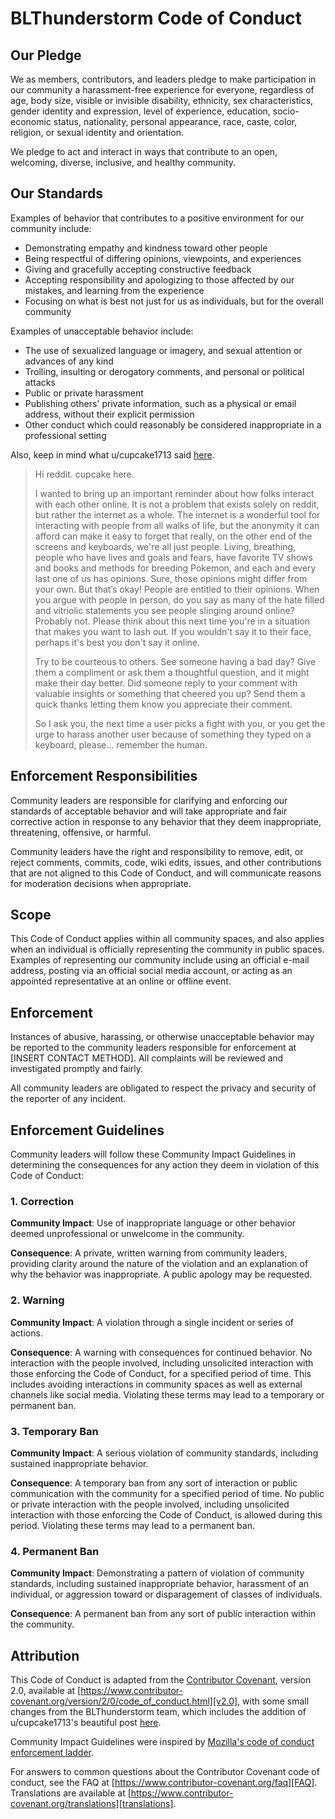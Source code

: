 
# BLThunderstorm Code of Conduct

## Our Pledge

We as members, contributors, and leaders pledge to make participation in our
community a harassment-free experience for everyone, regardless of age, body
size, visible or invisible disability, ethnicity, sex characteristics, gender
identity and expression, level of experience, education, socio-economic status,
nationality, personal appearance, race, caste, color, religion, or sexual identity
and orientation.

We pledge to act and interact in ways that contribute to an open, welcoming,
diverse, inclusive, and healthy community.

## Our Standards

Examples of behavior that contributes to a positive environment for our
community include:

* Demonstrating empathy and kindness toward other people
* Being respectful of differing opinions, viewpoints, and experiences
* Giving and gracefully accepting constructive feedback
* Accepting responsibility and apologizing to those affected by our mistakes,
  and learning from the experience
* Focusing on what is best not just for us as individuals, but for the
  overall community

Examples of unacceptable behavior include:

* The use of sexualized language or imagery, and sexual attention or
  advances of any kind
* Trolling, insulting or derogatory comments, and personal or political attacks
* Public or private harassment
* Publishing others' private information, such as a physical or email
  address, without their explicit permission
* Other conduct which could reasonably be considered inappropriate in a
  professional setting

Also, keep in mind what u/cupcake1713 said [here](https://www.reddit.com/r/blog/comments/1ytp7q/remember_the_human/).
> Hi reddit. cupcake here.
>
> I wanted to bring up an important reminder about how folks interact with each other online. It is not a problem that exists solely on reddit, but rather the internet as a whole. The internet is a wonderful tool for interacting with people from all walks of life, but the anonymity it can afford can make it easy to forget that really, on the other end of the screens and keyboards, we're all just people. Living, breathing, people who have lives and goals and fears, have favorite TV shows and books and methods for breeding Pokemon, and each and every last one of us has opinions. Sure, those opinions might differ from your own. But that’s okay! People are entitled to their opinions. When you argue with people in person, do you say as many of the hate filled and vitriolic statements you see people slinging around online? Probably not. Please think about this next time you're in a situation that makes you want to lash out. If you wouldn't say it to their face, perhaps it's best you don't say it online.
>
> Try to be courteous to others. See someone having a bad day? Give them a compliment or ask them a thoughtful question, and it might make their day better. Did someone reply to your comment with valuable insights or something that cheered you up? Send them a quick thanks letting them know you appreciate their comment.
>
> So I ask you, the next time a user picks a fight with you, or you get the urge to harass another user because of something they typed on a keyboard, please... remember the human.
## Enforcement Responsibilities

Community leaders are responsible for clarifying and enforcing our standards of
acceptable behavior and will take appropriate and fair corrective action in
response to any behavior that they deem inappropriate, threatening, offensive,
or harmful.

Community leaders have the right and responsibility to remove, edit, or reject
comments, commits, code, wiki edits, issues, and other contributions that are
not aligned to this Code of Conduct, and will communicate reasons for moderation
decisions when appropriate.

## Scope

This Code of Conduct applies within all community spaces, and also applies when
an individual is officially representing the community in public spaces.
Examples of representing our community include using an official e-mail address,
posting via an official social media account, or acting as an appointed
representative at an online or offline event.

## Enforcement

Instances of abusive, harassing, or otherwise unacceptable behavior may be
reported to the community leaders responsible for enforcement at
[INSERT CONTACT METHOD].
All complaints will be reviewed and investigated promptly and fairly.

All community leaders are obligated to respect the privacy and security of the
reporter of any incident.

## Enforcement Guidelines

Community leaders will follow these Community Impact Guidelines in determining
the consequences for any action they deem in violation of this Code of Conduct:

### 1. Correction

**Community Impact**: Use of inappropriate language or other behavior deemed
unprofessional or unwelcome in the community.

**Consequence**: A private, written warning from community leaders, providing
clarity around the nature of the violation and an explanation of why the
behavior was inappropriate. A public apology may be requested.

### 2. Warning

**Community Impact**: A violation through a single incident or series
of actions.

**Consequence**: A warning with consequences for continued behavior. No
interaction with the people involved, including unsolicited interaction with
those enforcing the Code of Conduct, for a specified period of time. This
includes avoiding interactions in community spaces as well as external channels
like social media. Violating these terms may lead to a temporary or
permanent ban.

### 3. Temporary Ban

**Community Impact**: A serious violation of community standards, including
sustained inappropriate behavior.

**Consequence**: A temporary ban from any sort of interaction or public
communication with the community for a specified period of time. No public or
private interaction with the people involved, including unsolicited interaction
with those enforcing the Code of Conduct, is allowed during this period.
Violating these terms may lead to a permanent ban.

### 4. Permanent Ban

**Community Impact**: Demonstrating a pattern of violation of community
standards, including sustained inappropriate behavior,  harassment of an
individual, or aggression toward or disparagement of classes of individuals.

**Consequence**: A permanent ban from any sort of public interaction within
the community.

## Attribution

This Code of Conduct is adapted from the [Contributor Covenant][homepage],
version 2.0, available at
[https://www.contributor-covenant.org/version/2/0/code_of_conduct.html][v2.0], with some small changes from the BLThunderstorm team, which includes the addition of u/cupcake1713's beautiful post [here](https://www.reddit.com/r/blog/comments/1ytp7q/remember_the_human/).

Community Impact Guidelines were inspired by 
[Mozilla's code of conduct enforcement ladder][Mozilla CoC].

For answers to common questions about the Contributor Covenant code of conduct, see the FAQ at
[https://www.contributor-covenant.org/faq][FAQ]. Translations are available 
at [https://www.contributor-covenant.org/translations][translations].

[homepage]: https://www.contributor-covenant.org
[v2.0]: https://www.contributor-covenant.org/version/2/0/code_of_conduct.html
[Mozilla CoC]: https://github.com/mozilla/diversity
[FAQ]: https://www.contributor-covenant.org/faq
[translations]: https://www.contributor-covenant.org/translations
